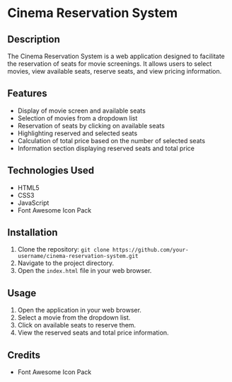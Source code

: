 # Cinema Reservation System

## Description
The Cinema Reservation System is a web application designed to facilitate the reservation of seats for movie screenings. It allows users to select movies, view available seats, reserve seats, and view pricing information.

## Features
- Display of movie screen and available seats
- Selection of movies from a dropdown list
- Reservation of seats by clicking on available seats
- Highlighting reserved and selected seats
- Calculation of total price based on the number of selected seats
- Information section displaying reserved seats and total price

## Technologies Used
- HTML5
- CSS3
- JavaScript
- Font Awesome Icon Pack

## Installation
1. Clone the repository: `git clone https://github.com/your-username/cinema-reservation-system.git`
2. Navigate to the project directory.
3. Open the `index.html` file in your web browser.

## Usage
1. Open the application in your web browser.
2. Select a movie from the dropdown list.
3. Click on available seats to reserve them.
4. View the reserved seats and total price information.

## Credits
- Font Awesome Icon Pack
